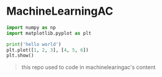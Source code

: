 # MachineLearningAC
```python
import numpy as np
import matplotlib.pyplot as plt

print('hello world')
plt.plot([1, 2, 3], [4, 5, 6])
plt.show()

```
> this repo used to code in machinelearingac's content